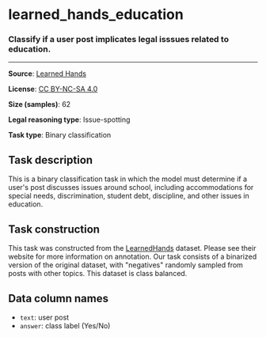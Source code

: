 # learned_hands_education

### Classify if a user post implicates legal isssues related to education.
---



**Source**: [Learned Hands](https://spot.suffolklitlab.org/data/#learnedhands)

**License**: [CC BY-NC-SA 4.0](https://creativecommons.org/licenses/by-nc-sa/4.0/)

**Size (samples)**: 62

**Legal reasoning type**: Issue-spotting

**Task type**: Binary classification

## Task description

This is a binary classification task in which the model must determine if a user's post discusses issues around school, including accommodations for special needs, discrimination, student debt, discipline, and other issues in education.

## Task construction

This task was constructed from the [LearnedHands](https://suffolklitlab.org/) dataset. Please see their website for more information on annotation. Our task consists of a binarized version of the original dataset, with "negatives" randomly sampled from posts with other topics. This dataset is class balanced.

## Data column names

- `text`: user post
- `answer`: class label (Yes/No)